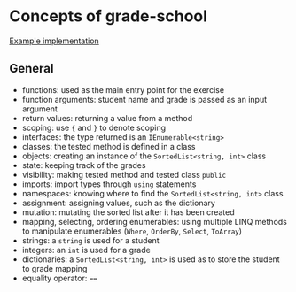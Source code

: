 # Concepts of grade-school

[Example implementation](https://exercism.io/tracks/csharp/exercises/grade-school/solutions/2fd52e1bbfcecdfaff4075c4)

## General

- functions: used as the main entry point for the exercise
- function arguments: student name and grade is passed as an input argument
- return values: returning a value from a method
- scoping: use `{` and `}` to denote scoping
- interfaces: the type returned is an `IEnumerable<string>`
- classes: the tested method is defined in a class
- objects: creating an instance of the `SortedList<string, int>` class
- state: keeping track of the grades
- visibility: making tested method and tested class `public`
- imports: import types through `using` statements
- namespaces: knowing where to find the `SortedList<string, int>` class
- assignment: assigning values, such as the dictionary
- mutation: mutating the sorted list after it has been created
- mapping, selecting, ordering enumerables: using multiple LINQ methods to manipulate enumerables (`Where`, `OrderBy`, `Select`, `ToArray`)
- strings: a `string` is used for a student
- integers: an `int` is used for a grade
- dictionaries: a `SortedList<string, int>` is used as to store the student to grade mapping
- equality operator: `==`
